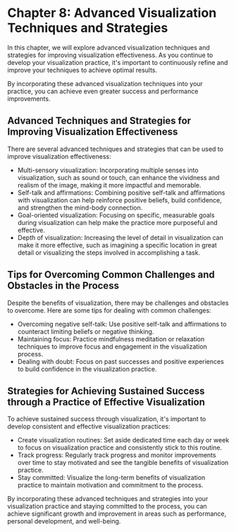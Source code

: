 Chapter 8: Advanced Visualization Techniques and Strategies
===========================================================

In this chapter, we will explore advanced visualization techniques and strategies for improving visualization effectiveness. As you continue to develop your visualization practice, it's important to continuously refine and improve your techniques to achieve optimal results.

By incorporating these advanced visualization techniques into your practice, you can achieve even greater success and performance improvements.

Advanced Techniques and Strategies for Improving Visualization Effectiveness
----------------------------------------------------------------------------

There are several advanced techniques and strategies that can be used to improve visualization effectiveness:

* Multi-sensory visualization: Incorporating multiple senses into visualization, such as sound or touch, can enhance the vividness and realism of the image, making it more impactful and memorable.
* Self-talk and affirmations: Combining positive self-talk and affirmations with visualization can help reinforce positive beliefs, build confidence, and strengthen the mind-body connection.
* Goal-oriented visualization: Focusing on specific, measurable goals during visualization can help make the practice more purposeful and effective.
* Depth of visualization: Increasing the level of detail in visualization can make it more effective, such as imagining a specific location in great detail or visualizing the steps involved in accomplishing a task.

Tips for Overcoming Common Challenges and Obstacles in the Process
------------------------------------------------------------------

Despite the benefits of visualization, there may be challenges and obstacles to overcome. Here are some tips for dealing with common challenges:

* Overcoming negative self-talk: Use positive self-talk and affirmations to counteract limiting beliefs or negative thinking.
* Maintaining focus: Practice mindfulness meditation or relaxation techniques to improve focus and engagement in the visualization process.
* Dealing with doubt: Focus on past successes and positive experiences to build confidence in the visualization practice.

Strategies for Achieving Sustained Success through a Practice of Effective Visualization
----------------------------------------------------------------------------------------

To achieve sustained success through visualization, it's important to develop consistent and effective visualization practices:

* Create visualization routines: Set aside dedicated time each day or week to focus on visualization practice and consistently stick to this routine.
* Track progress: Regularly track progress and monitor improvements over time to stay motivated and see the tangible benefits of visualization practice.
* Stay committed: Visualize the long-term benefits of visualization practice to maintain motivation and commitment to the process.

By incorporating these advanced techniques and strategies into your visualization practice and staying committed to the process, you can achieve significant growth and improvement in areas such as performance, personal development, and well-being.
